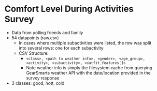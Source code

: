 # Comfort Level During Activities Survey

 * Data from polling friends and family
 * 54 datapoints (raw.csv)
   * In cases where multiple subactivities were listed, the row was split into several rows: one for each subactivity
   * CSV Structure:
     * `<class>, <path to weather info>, <gender>, <age_group>, <activity>, <subactivity>, <outfit_features[]>`
     * Note weather info is simply the filesystem cache from querying GearSmarts weather API with the date/location provided in the survey response
 * 3 classes: good, hott, cold

